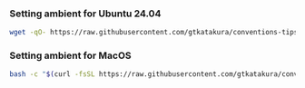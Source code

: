 ### Setting ambient for Ubuntu 24.04

```bash
wget -qO- https://raw.githubusercontent.com/gtkatakura/conventions-tips-tricks/master/ubuntu-24_04/boot.sh | bash
```

### Setting ambient for MacOS

```bash
bash -c "$(curl -fsSL https://raw.githubusercontent.com/gtkatakura/conventions-tips-tricks/master/macbook/boot.sh)"
```
